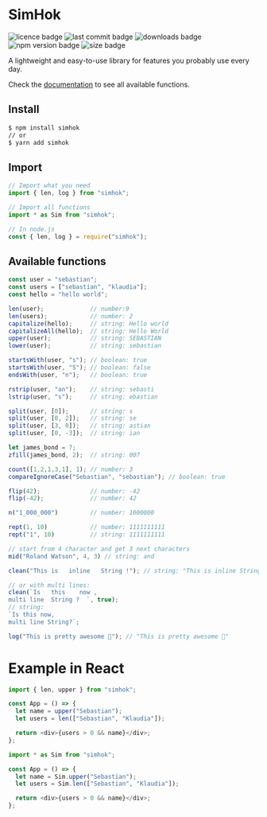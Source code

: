 # SimHok

![licence badge](https://img.shields.io/npm/l/simhok?style=flat)
![last commit badge](https://img.shields.io/github/last-commit/skorotkiewicz/SimHok/main?style=flat)
![downloads badge](https://img.shields.io/npm/dm/simhok?style=flat)
![npm version badge](https://img.shields.io/npm/v/simhok?style=flat)
![size badge](https://img.shields.io/bundlephobia/min/simhok?style=flat)

A lightweight and easy-to-use library for features you probably use every day.

Check the [documentation](https://skorotkiewicz.github.io/SimHok/) to see all available functions.

## Install

```sh
$ npm install simhok
// or
$ yarn add simhok
```

## Import

```javascript
// Import what you need
import { len, log } from "simhok";

// Import all functions
import * as Sim from "simhok";

// In node.js
const { len, log } = require("simhok");
```

## Available functions

```javascript
const user = "sebastian";
const users = ["sebastian", "klaudia"];
const hello = "hello world";

len(user);             // number:9
len(users);            // number: 2
capitalize(hello);     // string: Hello world
capitalizeAll(hello);  // string: Hello World
upper(user);           // string: SEBASTIAN
lower(user);           // string: sebastian

startsWith(user, "s"); // boolean: true
startsWith(user, "S"); // boolean: false
endsWith(user, "n");   // boolean: true

rstrip(user, "an");    // string: sebasti
lstrip(user, "s");     // string: ebastian

split(user, [0]);      // string: s
split(user, [0, 2]);   // string: se
split(user, [3, 0]);   // string: astian
split(user, [0, -3]);  // string: ian

let james_bond = 7;
zfill(james_bond, 2);  // string: 007

count([1,2,1,3,1], 1); // number: 3
compareIgnoreCase("Sebastian", "sebastian"); // boolean: true

flip(42);              // number: -42
flip(-42);             // number: 42

n("1_000_000")         // number: 1000000

rept(1, 10)            // number: 1111111111
rept("1", 10)          // string: 1111111111

// start from 4 character and get 3 next characters
mid("Roland Watson", 4, 3) // string: and

clean("This is   inline   String !"); // string: "This is inline String!"

// or with multi lines:
clean(`Is   this    now , 
multi line  String ?  `, true);       
// string:
`Is this now, 
multi line String?`;

log("This is pretty awesome 🎉"); // "This is pretty awesome 🎉"
```

# Example in React

```javascript
import { len, upper } from "simhok";

const App = () => {
  let name = upper("Sebastian");
  let users = len(["Sebastian", "Klaudia"]);

  return <div>{users > 0 && name}</div>;
};
```

```javascript
import * as Sim from "simhok";

const App = () => {
  let name = Sim.upper("Sebastian");
  let users = Sim.len(["Sebastian", "Klaudia"]);

  return <div>{users > 0 && name}</div>;
};
```
